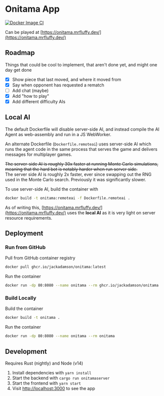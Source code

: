 # Onitama App
[![Docker Image CI](https://github.com/jackadamson/onitama/actions/workflows/docker-image.yml/badge.svg)](https://github.com/jackadamson/onitama/pkgs/container/onitama)

Can be played at [https://onitama.mrfluffy.dev/](https://onitama.mrfluffy.dev/)

## Roadmap

Things that could be cool to implement, that aren't done yet, and might one day get done

- [x] Show piece that last moved, and where it moved from
- [x] Say when opponent has requested a rematch
- [ ] Add chat (maybe)
- [x] Add "how to play"
- [x] Add different difficulty AIs

## Local AI

The default Dockerfile will disable server-side AI, and instead compile the AI Agent as web-assembly and run in a
JS WebWorker.

An alternate Dockerfile (`Dockerfile.remoteai`) uses server-side AI which runs the agent code in the same process that
serves the game and delivers messages for multiplayer games.

~~The server-side AI is roughly 30x faster at running Monte Carlo simulations, meaning that the hard bot is notably harder when run server side.~~  
The server side AI is roughly 2x faster, ever since swapping out the RNG used in the Monte Carlo search. Previously it was
significantly slower.

To use server-side AI, build the container with
```bash
docker build -t onitama:remoteai -f Dockerfile.remoteai .
```

As of writing this, [https://onitama.mrfluffy.dev/](https://onitama.mrfluffy.dev/) uses the **local AI** as it is
very light on server resource requirements.

## Deployment

### Run from GitHub

Pull from GitHub container registry
```bash
docker pull ghcr.io/jackadamson/onitama:latest
```

Run the container
```bash
docker run -dp 80:8080 --name onitama --rm ghcr.io/jackadamson/onitama:latest
```

### Build Locally

Build the container
```bash
docker build -t onitama .
```

Run the container
```bash
docker run -dp 80:8080 --name onitama --rm onitama
```

## Development

Requires Rust (nightly) and Node (v14)  

1. Install dependencies with `yarn install`  
1. Start the backend with `cargo run onitamaserver`
1. Start the frontend with `yarn start`
1. Visit [http://localhost:3000](http://localhost:3000) to see the app
